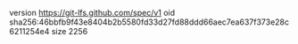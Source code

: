 version https://git-lfs.github.com/spec/v1
oid sha256:46bbfb9f43e8404b2b5580fd33d27fd88ddd66aec7ea637f373e28c6211254e4
size 2256
